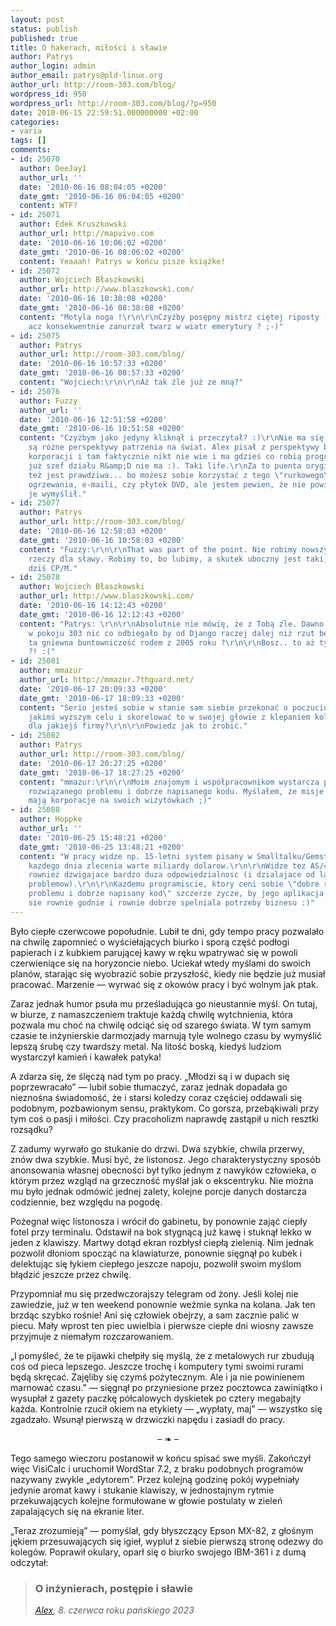 ```yaml
---
layout: post
status: publish
published: true
title: O hakerach, miłości i sławie
author: Patrys
author_login: admin
author_email: patrys@pld-linux.org
author_url: http://room-303.com/blog/
wordpress_id: 950
wordpress_url: http://room-303.com/blog/?p=950
date: 2010-06-15 22:59:51.000000000 +02:00
categories:
- varia
tags: []
comments:
- id: 25070
  author: DeeJay1
  author_url: ''
  date: '2010-06-16 08:04:05 +0200'
  date_gmt: '2010-06-16 06:04:05 +0200'
  content: WTF?
- id: 25071
  author: Edek Kruszkowski
  author_url: http://mapvivo.com
  date: '2010-06-16 10:06:02 +0200'
  date_gmt: '2010-06-16 08:06:02 +0200'
  content: Yeaaah! Patrys w końcu pisze książke!
- id: 25072
  author: Wojciech Błaszkowski
  author_url: http://www.blaszkowski.com/
  date: '2010-06-16 10:38:08 +0200'
  date_gmt: '2010-06-16 08:38:08 +0200'
  content: "Motyla noga !\r\n\r\nCzyżby posępny mistrz ciętej riposty (p.m.c.r.) nieśmiało,
    acz konsekwentnie zanurzał twarz w wiatr emerytury ? ;-)"
- id: 25075
  author: Patrys
  author_url: http://room-303.com/blog/
  date: '2010-06-16 10:57:33 +0200'
  date_gmt: '2010-06-16 08:57:33 +0200'
  content: "Wojciech:\r\n\r\nAż tak źle już ze mną?"
- id: 25076
  author: Fuzzy
  author_url: ''
  date: '2010-06-16 12:51:58 +0200'
  date_gmt: '2010-06-16 10:51:58 +0200'
  content: "Czyżbym jako jedyny kliknął i przeczytał? :)\r\nNie ma się co denerwować,
    są różne perspektywy patrzenia na świat. Alex pisał z perspektywy biznesu w wielkiej
    korporacji i tam faktycznie nikt nie wie i ma gdzieś co robią programiści. Ale
    już szef działu R&amp;D nie ma :). Taki life.\r\nZa to puenta oryginalnego artykułu
    też jest prawdziwa... bo możesz sobie korzystać z tego \"rurkowego\" centralnego
    ogrzewania, e-maili, czy płytek DVD, ale jestem pewien, że nie powiesz mi, kto
    je wymyślił."
- id: 25077
  author: Patrys
  author_url: http://room-303.com/blog/
  date: '2010-06-16 12:58:03 +0200'
  date_gmt: '2010-06-16 10:58:03 +0200'
  content: "Fuzzy:\r\n\r\nThat was part of the point. Nie robimy nowszych i lepszych
    rzeczy dla sławy. Robimy to, bo lubimy, a skutek uboczny jest taki, że nie używamy
    dziś CP/M."
- id: 25078
  author: Wojciech Błaszkowski
  author_url: http://www.blaszkowski.com/
  date: '2010-06-16 14:12:43 +0200'
  date_gmt: '2010-06-16 12:12:43 +0200'
  content: "Patrys: \r\n\r\nAbsolutnie nie mówię, że z Tobą źle. Dawno nie czytałem
    w pokoju 303 nic co odbiegało by od Django raczej dalej niż rzut beretem. Gdzie
    ta gniewna buntowniczość rodem z 2005 roku ?\r\n\r\nBosz.. to aż tyle czasu minęło
    ?! :("
- id: 25081
  author: mmazur
  author_url: http://mmazur.7thguard.net/
  date: '2010-06-17 20:09:33 +0200'
  date_gmt: '2010-06-17 18:09:33 +0200'
  content: "Serio jesteś sobie w stanie sam siebie przekonać o poczuciu misji, czy
    jakimś wyższym celu i skorelować to w swojej głowie z klepaniem kolejnych stron
    dla jakiejś firmy?\r\n\r\nPowiedz jak to zrobić."
- id: 25082
  author: Patrys
  author_url: http://room-303.com/blog/
  date: '2010-06-17 20:27:25 +0200'
  date_gmt: '2010-06-17 18:27:25 +0200'
  content: "mmazur:\r\n\r\nMoim znajomym i współpracownikom wystarcza poczucie dobrze
    rozwiązanego problemu i dobrze napisanego kodu. Myślałem, że misje i wizje to
    mają korporacje na swoich wizytówkach ;)"
- id: 25088
  author: Hoppke
  author_url: ''
  date: '2010-06-25 15:48:21 +0200'
  date_gmt: '2010-06-25 13:48:21 +0200'
  content: "W pracy widze np. 15-letni system pisany w Smalltalku/Gemstone, przetwarzajacy
    kazdego dnia zlecenia warte miliardy dolarow.\r\n\r\nWidze tez AS/400 z RPG3,
    rowniez dzwigajace bardzo duza odpowiedzialnosc (i dzialajace od lat bez wiekszych
    problemow).\r\n\r\nKazdemu programiscie, ktory ceni sobie \"dobre rozwiazanie
    problemu i dobrze napisany kod\" szczerze zycze, by jego aplikacja zestarzala
    sie rownie godnie i rownie dobrze spelniala potrzeby biznesu :)"
---
```

<p>Było ciepłe czerwcowe popołudnie. Lubił te dni, gdy tempo pracy pozwalało na chwilę zapomnieć o wyściełających biurko i sporą część podłogi papierach i z kubkiem parującej kawy w ręku wpatrywać się w powoli czerwieniące się na horyzoncie niebo. Uciekał wtedy myślami do swoich planów, starając się wyobrazić sobie przyszłość, kiedy nie będzie już musiał pracować. Marzenie — wyrwać się z okowów pracy i być wolnym jak ptak.</p>

<p>Zaraz jednak humor psuła mu prześladująca go nieustannie myśl. On tutaj, w biurze, z namaszczeniem traktuje każdą chwilę wytchnienia, która pozwala mu choć na chwilę odciąć się od szarego świata. W tym samym czasie te inżynierskie darmozjady marnują tyle wolnego czasu by wymyślić lepszą śrubę czy twardszy metal. Na litość boską, kiedyś ludziom wystarczył kamień i kawałek patyka!</p>

<p>A zdarza się, że ślęczą nad tym po pracy. „Młodzi są i w dupach się poprzewracało” ― lubił sobie tłumaczyć, zaraz jednak dopadała go nieznośna świadomość, że i starsi koledzy coraz częściej oddawali się podobnym, pozbawionym sensu, praktykom. Co gorsza, przebąkiwali przy tym coś o pasji i miłości. Czy pracoholizm naprawdę zastąpił u nich resztki rozsądku?</p>

<p>Z zadumy wyrwało go stukanie do drzwi. Dwa szybkie, chwila przerwy, znów dwa szybkie. Musi być, że listonosz. Jego charakterystyczny sposób anonsowania własnej obecności był tylko jednym z nawyków człowieka, o którym przez wzgląd na grzeczność myślał jak o ekscentryku. Nie można mu było jednak odmówić jednej zalety, kolejne porcje danych dostarcza codziennie, bez względu na pogodę.</p>

<p>Pożegnał więc listonosza i wrócił do gabinetu, by ponownie zająć ciepły fotel przy terminalu. Odstawił na bok stygnącą już kawę i stuknął lekko w jeden z klawiszy. Martwy dotąd ekran rozbłysł ciepłą zielenią. Nim jednak pozwolił dłoniom spocząć na klawiaturze, ponownie sięgnął po kubek i delektując się łykiem ciepłego jeszcze napoju, pozwolił swoim myślom błądzić jeszcze przez chwilę.</p>

<p>Przypomniał mu się przedwczorajszy telegram od żony. Jeśli kolej nie zawiedzie, już w ten weekend ponownie weźmie synka na kolana. Jak ten brzdąc szybko rośnie! Ani się człowiek obejrzy, a sam zacznie palić w piecu. Mały wprost ten piec uwielbia i pierwsze ciepłe dni wiosny zawsze przyjmuje z niemałym rozczarowaniem.</p>

<p>„I pomyśleć, że te pijawki chełpiły się myślą, że z metalowych rur zbudują coś od pieca lepszego. Jeszcze trochę i komputery tymi swoimi rurami będą skręcać. Zajęliby się czymś pożytecznym. Ale i ja nie powinienem marnować czasu.” ― sięgnął po przyniesione przez pocztowca zawiniątko i wysupłał z gazety paczkę półcalowych dyskietek po cztery megabajty każda. Kontrolnie rzucił okiem na etykiety — „wypłaty, maj” — wszystko się zgadzało. Wsunął pierwszą w drzwiczki napędu i zasiadł do pracy.</p>

<p style="text-align:center;">– ❧ –</p>

<p>Tego samego wieczoru postanowił w końcu spisać swe myśli. Zakończył więc VisiCalc i uruchomił WordStar 7.2, z braku podobnych programów nazywany zwykle „edytorem”. Przez kolejną godzinę pokój wypełniały jedynie aromat kawy i stukanie klawiszy, w jednostajnym rytmie przekuwających kolejne formułowane w głowie postulaty w zieleń zapalających się na ekranie liter.</p>

<p>„Teraz zrozumieją” ― pomyślał, gdy błyszczący Epson MX-82, z głośnym jękiem przesuwających się igieł, wypluł z siebie pierwszą stronę odezwy do kolegów. Poprawił okulary, oparł się o biurko swojego IBM-361 i z dumą odczytał:</p>

<blockquote><h3>O inżynierach, postępie i sławie</h3>

<p><cite><a href="http://quiston.tpsa.com/blog/index.php/archives/862">Alex</a>, 8. czerwca roku pańskiego 2023</cite></p></blockquote>
